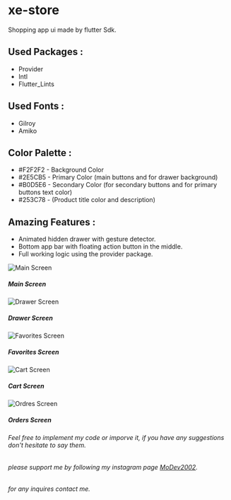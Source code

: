 # xe-store
 Shopping app ui made by flutter Sdk.
 
 
 ## Used Packages :
 * Provider
 * Intl
 * Flutter_Lints


 ## Used Fonts :
 * Gilroy
 * Amiko


 ## Color Palette :
* #F2F2F2 - Background Color
* #2E5CB5 - Primary Color (main buttons and for drawer background)
* #B0D5E6 - Secondary Color (for secondary buttons and for primary buttons text color)
* #253C78 - (Product title color and description)

## Amazing Features :
* Animated hidden drawer with gesture detector.
* Bottom app bar with floating action button in the middle.
* Full working logic using the provider package.


![Main Screen](https://user-images.githubusercontent.com/91676840/135720613-db2770b8-8ac0-4cf0-b332-221ff281ae5e.jpg)
##### Main Screen
![Drawer Screen](https://user-images.githubusercontent.com/91676840/135720624-22116c65-8d33-4fc0-8c7c-a7bc4b16e63b.jpg)
##### Drawer Screen

![Favorites Screen](https://user-images.githubusercontent.com/91676840/135720650-fb8f769f-34b7-47e6-a102-b9f2e316aeb5.jpg)
##### Favorites Screen

![Cart Screen](https://user-images.githubusercontent.com/91676840/135720673-61e4635e-d23a-4104-88ba-016f4408af8a.jpg)
##### Cart Screen

![Ordres Screen](https://user-images.githubusercontent.com/91676840/135720698-1e5cf5ec-9012-4492-bfc6-fe2d6974b492.jpg)
##### Orders Screen



###### Feel free to implement my code or imporve it, if you have any suggestions don't hesitate to say them. 
###### please support me by following my instagram page [MoDev2002](https://www.instagram.com/modev2002/).
###### for any inquires contact me.
